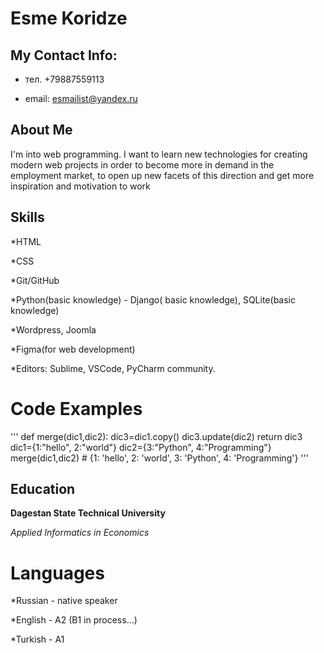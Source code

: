 # Esme Koridze


## My Contact Info:

* тел. +79887559113

* email: esmailist@yandex.ru


## About Me

I'm into web programming. I want to learn new technologies for creating modern web projects in order to become more in demand in the employment market, to open up new facets of this direction and get more inspiration and motivation to work


## Skills

*HTML

*CSS 

*Git/GitHub

*Python(basic knowledge) - Django( basic knowledge), SQLite(basic knowledge)

*Wordpress, Joomla

*Figma(for web development)

*Editors: Sublime, VSCode, PyCharm community.

# Code Examples

'''
def merge(dic1,dic2):
    dic3=dic1.copy()
    dic3.update(dic2)
    return dic3
dic1={1:"hello", 2:"world"}
dic2={3:"Python", 4:"Programming"}
merge(dic1,dic2) # {1: 'hello', 2: 'world', 3: 'Python', 4: 'Programming'}
'''

## Education

**Dagestan State Technical University**

*Applied Informatics in Economics*

# Languages

*Russian - native speaker

*English - A2 (B1 in process…)

*Turkish - A1

